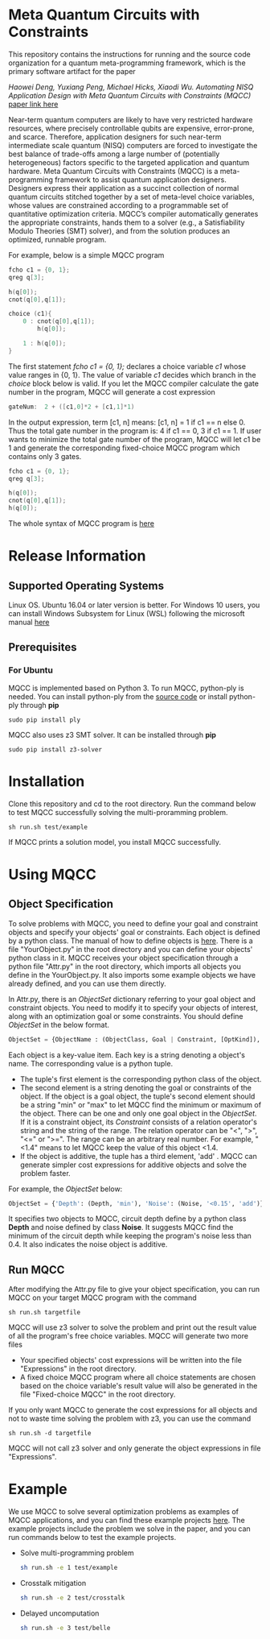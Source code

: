 
# Meta Quantum Circuits with Constraints

This repository contains the instructions for running and the source code organization for a quantum meta-programming framework, which is the primary software artifact for the paper

*Haowei Deng, Yuxiang Peng, Michael Hicks, Xiaodi Wu. Automating NISQ Application Design with Meta Quantum Circuits with Constraints (MQCC)*
[paper link here]()

Near-term quantum computers are likely to have very restricted hardware resources, where precisely controllable qubits are expensive, error-prone, and scarce. Therefore, application designers for such near-term intermediate scale quantum (NISQ) computers are forced to investigate the best balance of trade-offs among a large number of (potentially heterogeneous) factors specific to the targeted application and quantum hardware. 
Meta Quantum Circuits with Constraints (MQCC) is a meta-programming framework to assist quantum application designers. Designers express their application as a succinct collection of normal quantum circuits stitched together by a set of meta-level choice variables, whose values are constrained according to a programmable set of quantitative optimization criteria. MQCC’s compiler automatically generates the appropriate constraints, hands them to a solver (e.g., a Satisfiability Modulo Theories (SMT) solver), and from the solution produces an optimized, runnable program. 

For example, below is a simple MQCC program

```c
fcho c1 = {0, 1};
qreg q[3];

h(q[0]);
cnot(q[0],q[1]);

choice (c1){
    0 : cnot(q[0],q[1]);
        h(q[0]);

    1 : h(q[0]);
}
```
The first statement _fcho c1 = {0, 1};_ declares a choice variable *c1* whose value ranges in {0, 1}. The value of variable *c1* decides which branch in the *choice* block below is valid. If you let the MQCC compiler calculate the gate number in the program, MQCC will generate a cost expression
```c
gateNum:  2 + ([c1,0]*2 + [c1,1]*1)
```
In the output expression, term [c1, n] means: [c1, n] = 1 if c1 == n else 0. Thus the total gate number in the program is: 4 if c1 == 0, 3 if c1 == 1. If user wants to minimize the total gate number of the program, MQCC will let c1 be 1 and generate the corresponding fixed-choice MQCC program which contains only 3 gates.
```c
fcho c1 = {0, 1};
qreg q[3];

h(q[0]);
cnot(q[0],q[1]);
h(q[0]);
```
The whole syntax of MQCC program is [here](doc/MQCC_syntax.md)

# Release Information

## Supported Operating Systems

Linux OS. Ubuntu 16.04 or later version is better.
For Windows 10 users, you can install Windows Subsystem for Linux (WSL) following the microsoft manual [here](https://docs.microsoft.com/en-us/windows/wsl/install-win10#:~:text=Windows%20Subsystem%20for%20Linux%20Installation%20Guide%20for%20Windows,...%207%20Set%20up%20a%20new%20distribu%20)

## Prerequisites
### For Ubuntu

MQCC is implemented based on Python 3. To run MQCC, python-ply is needed. You can install python-ply from the [source code](https://www.dabeaz.com/ply/) or install python-ply through **pip**
```
sudo pip install ply
```

MQCC also uses z3 SMT solver. It can be installed through **pip**
```
sudo pip install z3-solver
```

# Installation
Clone this repository and cd to the root directory. Run the command below to test MQCC successfully solving the multi-proramming problem.
```
sh run.sh test/example
```
If MQCC prints a solution model, you install MQCC successfully.

# Using MQCC

## Object Specification

To solve problems with MQCC, you need to define your goal and constraint objects and specify your objects' goal or constraints. Each object is defined by a python class. The manual of how to define objects is [here](doc/object_doc.md). There is a file "YourObject.py" in the root directory and you can define your objects' python class in it. MQCC receives your object specification through a python file "Attr.py" in the root directory, which imports all objects you define in the YourObject.py. It also imports some example objects we have already defined, and you can use them directly. 

In Attr.py, there is an *ObjectSet* dictionary referring to your goal object and constraint objects. You need to modify it to specify your objects of interest, along with an optimization goal or some constraints. You should define *ObjectSet* in the below format.

```python
ObjectSet = {ObjectName : (ObjectClass, Goal | Constraint, [OptKind]), ...,}
```
Each object is a key-value item. Each key is a string denoting a object's name. The corresponding value is a python tuple.

- The tuple's first element is the corresponding python class of the object. 
- The second element is a string denoting the goal or constraints of the object. If the object is a goal object, the tuple's second element should be a string  "min" or "max" to let MQCC find the minimum or maximum of the object. There can be one and only one goal object in the *ObjectSet*. If it is a constraint object, its *Constraint* consists of a relation operator's string and the string of the range. The relation operator can be "<", ">", "<=" or ">=". The range can be an arbitrary real number. For example, "<1.4" means to let MQCC keep the value of this object <1.4. 
- If the object is additive, the tuple has a third element, 'add' . MQCC can generate simpler cost expressions for additive objects and solve the problem faster.
  
For example, the *ObjectSet* below:
  
```python
ObjectSet = {'Depth': (Depth, 'min'), 'Noise': (Noise, '<0.15', 'add')}
```
It specifies two objects to MQCC, circuit depth define by a python class **Depth** and noise defined by class **Noise**. It suggests MQCC find the minimum of the circuit depth while keeping the program's noise less than 0.4. It also indicates the noise object is additive.

## Run MQCC

After modifying the Attr.py file to give your object specification, you can run MQCC on your target MQCC program with the command
```
sh run.sh targetfile
```
MQCC will use z3 solver to solve the problem and print out the result value of all the program's free choice variables. MQCC will generate two more files

- Your specified objects' cost expressions will be written into the file "Expressions" in the root directory.
- A fixed choice MQCC program where all choice statements are chosen based on the choice variable's result value will also be generated in the file "Fixed-choice MQCC" in the root directory.

If you only want MQCC to generate the cost expressions for all objects and not to waste time solving the problem with z3, you can use the command
```
sh run.sh -d targetfile
```
MQCC will not call z3 solver and only generate the object expressions in file "Expressions".

# Example
We use MQCC to solve several optimization problems as examples of MQCC applications, and you can find these example projects [here](doc/examples.md). The example projects include the problem we solve in the paper, and you can run commands below to test the example projects.

- Solve multi-programming problem
  ```sh
  sh run.sh -e 1 test/example
  ```
- Crosstalk mitigation
  ```sh
  sh run.sh -e 2 test/crosstalk
  ```
- Delayed uncomputation
  ```sh
  sh run.sh -e 3 test/belle
  ```

